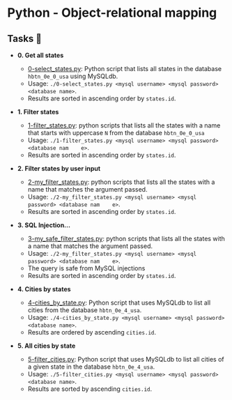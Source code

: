 # Python - Object-relational mapping

## Tasks :page_with_curl:

* **0. Get all states**
  * [0-select_states.py](./0-select_states.py): Python script that lists all states in the database `hbtn_0e_0_usa` using MySQLdb.
  * Usage: `./0-select_states.py <mysql username> <mysql password> <database name>`.
  * Results are sorted in ascending order by `states.id`.

* **1. Filter states**
  * [1-filter_states.py](./1-filter_states.py): python scripts that lists all the states with a name that starts with uppercase `N` from the database `hbtn_0e_0_usa`
  * Usage: `./1-filter_states.py <mysql username> <mysql password> <database nam    e>`.
  * Results are sorted in ascending order by `states.id`.

* **2. Filter states by user input**
  * [2-my_filter_states.py](./2-my_filter_states.py): python scripts that lists all the states with a name that matches the argument passed.
  * Usage: `./2-my_filter_states.py <mysql username> <mysql password> <database nam    e>`.
  * Results are sorted in ascending order by `states.id`.

* **3. SQL Injection...**
  * [3-my_safe_filter_states.py](./3-my_safe_filter_states.py): python scripts that lists all the states with a name that matches the argument passed.
  * Usage: `./2-my_filter_states.py <mysql username> <mysql password> <database nam    e>`.
  * The query is safe from MySQL injections
  * Results are sorted in ascending order by `states.id`.

* **4. Cities by states**
  * [4-cities_by_state.py](./4-cities_by_state.py): Python script that uses
  MySQLdb to list all cities from the database `hbtn_0e_4_usa`.
  * Usage: `./4-cities_by_state.py <mysql username> <mysql password>
  <database name>`.
  * Results are ordered by ascending `cities.id`.

* **5. All cities by state**
  * [5-filter_cities.py](./5-filter_cities.py): Python script that uses MySQLdb
  to list all cities of a given state in the database `hbtn_0e_4_usa`.
  * Usage: `./5-filter_cities.py <mysql username> <mysql password>
  <database name>`.
  * Results are sorted by ascending `cities.id`.

